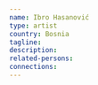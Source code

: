 ```yaml
---
name: Ibro Hasanović
type: artist
country: Bosnia
tagline:
description:
related-persons:
connections:
---
```

